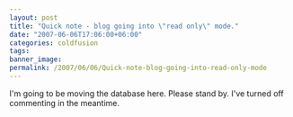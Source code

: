 ```yaml
---
layout: post
title: "Quick note - blog going into \"read only\" mode."
date: "2007-06-06T17:06:00+06:00"
categories: coldfusion 
tags: 
banner_image: 
permalink: /2007/06/06/Quick-note-blog-going-into-read-only-mode
---
```


I'm going to be moving the database here. Please stand by. I've turned off commenting in the meantime.